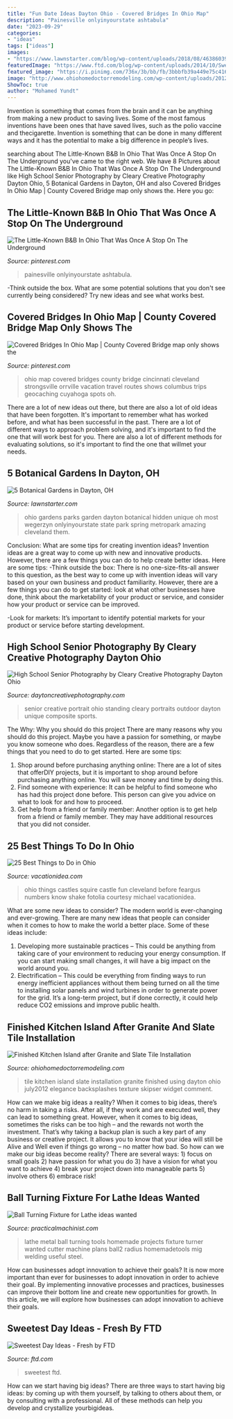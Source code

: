 ```yaml
---
title: "Fun Date Ideas Dayton Ohio - Covered Bridges In Ohio Map"
description: "Painesville onlyinyourstate ashtabula"
date: "2023-09-29"
categories:
- "ideas"
tags: ["ideas"]
images:
- "https://www.lawnstarter.com/blog/wp-content/uploads/2018/08/4638603923_060bbd167b_b.jpg"
featuredImage: "https://www.ftd.com/blog/wp-content/uploads/2014/10/Sweetest-Day.jpg"
featured_image: "https://i.pinimg.com/736x/3b/bb/fb/3bbbfb39a449e75c416097ab16ef3f49.jpg"
image: "http://www.ohiohomedoctorremodeling.com/wp-content/uploads/2012/07/July2012-014.jpg"
ShowToc: true
author: "Mohamed Yundt"
---
```



Invention is something that comes from the brain and it can be anything from making a new product to saving lives. Some of the most famous inventions have been ones that have saved lives, such as the polio vaccine and thecigarette. Invention is something that can be done in many different ways and it has the potential to make a big difference in people’s lives.

	

		
searching about The Little-Known B&amp;B In Ohio That Was Once A Stop On The Underground you've came to the right web. We have 8 Pictures about The Little-Known B&amp;B In Ohio That Was Once A Stop On The Underground like High School Senior Photography by Cleary Creative Photography Dayton Ohio, 5 Botanical Gardens in Dayton, OH and also Covered Bridges In Ohio Map | County Covered Bridge map only shows the. Here you go:
		
    
## The Little-Known B&amp;B In Ohio That Was Once A Stop On The Underground

<img loading=lazy src="https://i.pinimg.com/736x/3b/bb/fb/3bbbfb39a449e75c416097ab16ef3f49.jpg" onerror="this.onerror=null;this.src='https://tse3.mm.bing.net/th?id=OIP.12WFQ6UUVOC7J7C0D72QUQHaFj&amp;pid=15.1';" alt="The Little-Known B&amp;B In Ohio That Was Once A Stop On The Underground">

_Source: pinterest.com_

>painesville onlyinyourstate ashtabula. 

	

-Think outside the box. What are some potential solutions that you don't see currently being considered? Try new ideas and see what works best. 

    
## Covered Bridges In Ohio Map | County Covered Bridge Map Only Shows The

<img loading=lazy src="https://s-media-cache-ak0.pinimg.com/736x/d4/ea/78/d4ea783844ef4e485a747bc148229520.jpg" onerror="this.onerror=null;this.src='https://tse4.mm.bing.net/th?id=OIP.KTOpFuxSejUSyKeTU7s2zgHaH-&amp;pid=15.1';" alt="Covered Bridges In Ohio Map | County Covered Bridge map only shows the">

_Source: pinterest.com_

>ohio map covered bridges county bridge cincinnati cleveland strongsville orrville vacation travel routes shows columbus trips geocaching cuyahoga spots oh. 

	

There are a lot of new ideas out there, but there are also a lot of old ideas that have been forgotten. It's important to remember what has worked before, and what has been successful in the past. There are a lot of different ways to approach problem solving, and it's important to find the one that will work best for you. There are also a lot of different methods for evaluating solutions, so it's important to find the one that willmet your needs.

    
## 5 Botanical Gardens In Dayton, OH

<img loading=lazy src="https://www.lawnstarter.com/blog/wp-content/uploads/2018/08/4638603923_060bbd167b_b.jpg" onerror="this.onerror=null;this.src='https://tse1.mm.bing.net/th?id=OIP.jmfXnScZDDahY5K3_EOc1AEsDU&amp;pid=15.1';" alt="5 Botanical Gardens in Dayton, OH">

_Source: lawnstarter.com_

>ohio gardens parks garden dayton botanical hidden unique oh most wegerzyn onlyinyourstate state park spring metropark amazing cleveland them. 

	

Conclusion: What are some tips for creating invention ideas?
Invention ideas are a great way to come up with new and innovative products. However, there are a few things you can do to help create better ideas. Here are some tips:
-Think outside the box: There is no one-size-fits-all answer to this question, as the best way to come up with invention ideas will vary based on your own business and product familiarity. However, there are a few things you can do to get started: look at what other businesses have done, think about the marketability of your product or service, and consider how your product or service can be improved.

-Look for markets: It’s important to identify potential markets for your product or service before starting development.

    
## High School Senior Photography By Cleary Creative Photography Dayton Ohio

<img loading=lazy src="http://daytoncreativephotography.com/wp-content/uploads/2013/06/outdoor-high-school-senior-portrait-of-girl-standing-by-Cleary-Creative-Photography-in-Dayton-Ohio.jpg" onerror="this.onerror=null;this.src='https://tse3.mm.bing.net/th?id=OIP.HV2kyGxOUkVO-5SyhkN4gwHaJQ&amp;pid=15.1';" alt="High School Senior Photography by Cleary Creative Photography Dayton Ohio">

_Source: daytoncreativephotography.com_

>senior creative portrait ohio standing cleary portraits outdoor dayton unique composite sports. 

	

The Why: Why you should do this project
There are many reasons why you should do this project. Maybe you have a passion for something, or maybe you know someone who does. Regardless of the reason, there are a few things that you need to do to get started. Here are some tips:
1. Shop around before purchasing anything online: There are a lot of sites that offerDIY projects, but it is important to shop around before purchasing anything online. You will save money and time by doing this.
2. Find someone with experience: It can be helpful to find someone who has had this project done before. This person can give you advice on what to look for and how to proceed.
3. Get help from a friend or family member: Another option is to get help from a friend or family member. They may have additional resources that you did not consider.

    
## 25 Best Things To Do In Ohio

<img loading=lazy src="https://vacationidea.com/pix/img25Hy8R/articles/best-things-to-do-in-ohio_g24_mobi.jpg" onerror="this.onerror=null;this.src='https://tse4.mm.bing.net/th?id=OIP.f09nqrhbkh_cMVRisboBpQAAAA&amp;pid=15.1';" alt="25 Best Things to Do in Ohio">

_Source: vacationidea.com_

>ohio things castles squire castle fun cleveland before feargus numbers know shake fotolia courtesy michael vacationidea. 

	

What are some new ideas to consider?
The modern world is ever-changing and ever-growing. There are many new ideas that people can consider when it comes to how to make the world a better place. Some of these ideas include: 
1. Developing more sustainable practices – This could be anything from taking care of your environment to reducing your energy consumption. If you can start making small changes, it will have a big impact on the world around you. 
2. Electrification – This could be everything from finding ways to run energy inefficient appliances without them being turned on all the time to installing solar panels and wind turbines in order to generate power for the grid. It’s a long-term project, but if done correctly, it could help reduce CO2 emissions and improve public health. 

    
## Finished Kitchen Island After Granite And Slate Tile Installation

<img loading=lazy src="http://www.ohiohomedoctorremodeling.com/wp-content/uploads/2012/07/July2012-014.jpg" onerror="this.onerror=null;this.src='https://tse1.mm.bing.net/th?id=OIP.Shc174ZcTbh7DFrAAURe8QHaJ4&amp;pid=15.1';" alt="Finished Kitchen Island after Granite and Slate Tile Installation">

_Source: ohiohomedoctorremodeling.com_

>tile kitchen island slate installation granite finished using dayton ohio july2012 elegance backsplashes texture skipser widget comment. 

	

How can we make big ideas a reality?
When it comes to big ideas, there’s no harm in taking a risks. After all, if they work and are executed well, they can lead to something great. However, when it comes to big ideas, sometimes the risks can be too high – and the rewards not worth the investment. That’s why taking a backup plan is such a key part of any business or creative project. It allows you to know that your idea will still be Alive and Well even if things go wrong – no matter how bad. So how can we make our big ideas become reality?
There are several ways: 1) focus on small goals 2) have passion for what you do 3) have a vision for what you want to achieve 4) break your project down into manageable parts 5) involve others 6) embrace risk!

    
## Ball Turning Fixture For Lathe Ideas Wanted

<img loading=lazy src="https://www.practicalmachinist.com/vb/attachments/f38/68198d1359249067-ball-turning-fixture-lathe-ideas-wanted-big-ball2-1-.jpg" onerror="this.onerror=null;this.src='https://tse1.mm.bing.net/th?id=OIP.feitambzqWbXfg3Sq1G7zgHaFi&amp;pid=15.1';" alt="Ball Turning Fixture for Lathe ideas wanted">

_Source: practicalmachinist.com_

>lathe metal ball turning tools homemade projects fixture turner wanted cutter machine plans ball2 radius homemadetools mig welding useful steel. 

	

How can businesses adopt innovation to achieve their goals?
It is now more important than ever for businesses to adopt innovation in order to achieve their goal. By implementing innovative processes and practices, businesses can improve their bottom line and create new opportunities for growth. In this article, we will explore how businesses can adopt innovation to achieve their goals.

    
## Sweetest Day Ideas - Fresh By FTD

<img loading=lazy src="https://www.ftd.com/blog/wp-content/uploads/2014/10/Sweetest-Day.jpg" onerror="this.onerror=null;this.src='https://tse4.mm.bing.net/th?id=OIP.zbfiZze-3WzDSefxw0mk7AHaFj&amp;pid=15.1';" alt="Sweetest Day Ideas - Fresh by FTD">

_Source: ftd.com_

>sweetest ftd. 

	

How can we start having big ideas?
There are three ways to start having big ideas: by coming up with them yourself, by talking to others about them, or by consulting with a professional. All of these methods can help you develop and crystallize yourbigideas.

